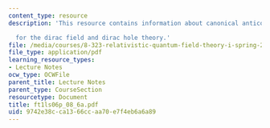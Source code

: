 ```yaml
---
content_type: resource
description: 'This resource contains information about canonical anticommutation relations

  for the dirac field and dirac hole theory.'
file: /media/courses/8-323-relativistic-quantum-field-theory-i-spring-2008/9742e38cca1366ccaa70e7f4eb6a6a89_ft1ls06p_08_6a.pdf
file_type: application/pdf
learning_resource_types:
- Lecture Notes
ocw_type: OCWFile
parent_title: Lecture Notes
parent_type: CourseSection
resourcetype: Document
title: ft1ls06p_08_6a.pdf
uid: 9742e38c-ca13-66cc-aa70-e7f4eb6a6a89
---
```

